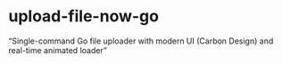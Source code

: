 # upload-file-now-go
“Single-command Go file uploader with modern UI (Carbon Design) and real-time animated loader”
